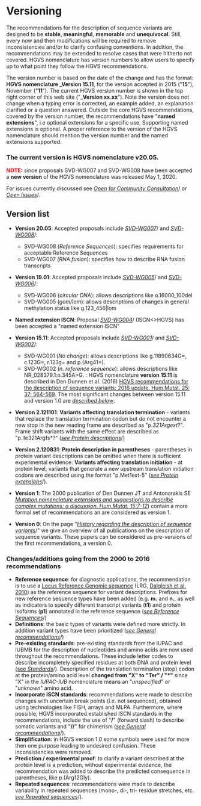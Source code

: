 # Versioning

The recommendations for the description of sequence variants are designed to be **stable**, **meaningful**, **memorable** and **unequivocal**. Still, every now and then modifications will be required to remove inconsistencies and/or to clarify confusing conventions. In addition, the recommendations may be extended to resolve cases that were hitherto not covered. HGVS nomenclature has version numbers to allow users to specify up to what point they follow the HGVS recommendations.

The version number is based on the date of the change and has the format: **HGVS nomenclature _Version 15.11**, for the version accepted in 2015 ("**15**"), November ("**11**"). The current HGVS version number is shown in the top right corner of this web site ("_**Version xx.xx**"). Note the version does not change when a typing error is corrected, an example added, an explanation clarified or a question answered. Outside the core HGVS recommendations, covered by the version number, the recommendations have "**named extensions**", i.e optional extensions for a specific use. Supporting named extensions is optional. A proper reference to the version of the HGVS nomenclature should mention the version number and the named extensions supported.

### The current version is HGVS nomenclature v20.05.

**<font color="red">NOTE:</font>** since proposals SVD-WG007 and SVD-WG008 have been accepted a **new version** of the HGVS nomenclature was released May 1, 2020.

For issues currently discussed see [_Open for Community Consultation_](../consultation/)/ or [_Open Issues_](../consultation/open-issues/)/.

## Version list

* **Version 20.05**: Accepted proposals include [_SVD-WG007_](../consultation/SVD-WG007/)/ and [_SVD-WG008_](../consultation/SVD-WG008/)/:
    * SVD-WG008 (_Reference Sequences_): specifies requirements for acceptable Reference Sequences  
    * SVD-WG007 (_RNA fusion_): specifies how to describe RNA fusion transcripts   

* **Version 19.01**: Accepted proposals include [_SVD-WG005_](../consultation/SVD-WG005/)/ and [_SVD-WG006_](../consultation/SVD-WG006/)/:
    * SVD-WG006 (_circular DNA_): allows descriptions like o.16000_100del  
    * SVD-WG005 (_gom/lom_): allows descriptions of changes in general methylation status like g.123_456|lom  

* **Named extension ISCN**: Proposal [_SVD-WG004_](../consultation/SVD-WG004/)/ (ISCN<>HGVS) has been accepted a "named extension ISCN"

* **Version 15.11**: Accepted proposals include [_SVD-WG001_](../consultation/SVD-WG001/)/ and [_SVD-WG002_](../consultation/SVD-WG002/)/:
    * SVD-WG001 (_No change_): allows descriptions like g.11890634G=, c.123G=, r.123g= and p.(Arg41=).
    * SVD-WG002 (_n. reference sequence_): allows descriptions like NR_028379.1:n.345A>G.  : HGVS nomenclature **version 15.11** is described in Den Dunnen et al. (2016) [HGVS recommendations for the description of sequence variants: 2016 update. Hum.Mutat. 25: 37: 564-569](http://onlinelibrary.wiley.com/doi/10.1002/humu.22981/pdf). The most significant changes between version 15.11 and version 1.0 are [_described below_](#v1511). 

* **Version 2.121101**: **Variants affecting translation termination**  -  variants that replace the translation termination codon but do not encounter a new stop in the new reading frame are described as "p.*321Argext*?". Frame shift variants with the same effect are described as "p.Ile321Argfs*?" ([_see Protein descriptions_](../recommendations/protein/extension)/)

* **Version 2.120831**: **Protein description in parentheses**  -  parentheses in protein variant descriptions can be omitted when there is sufficient experimental evidence: **Variants affecting translation initiation**  -  at protein level, variants that generate a new upstream translation initiation codons are described using the format "p.Met1ext-5" ([_see Protein extensions_](../recommendations/protein/extension)/).

* **Version 1**: The 2000 publication of Den Dunnen JT and Antonarakis SE [_Mutation nomenclature extensions and suggestions to describe complex mutations: a discussion. Hum.Mutat. 15:7-12_](http://www3.interscience.wiley.com/cgi-bin/fulltext/68503056/PDFSTART)) contain a more formal set of recommendations an are considered as version 1.

* **Version 0**: On the page "[_History regarding the description of sequence variants_](../history/)/" we give an overview of all publications on the description of sequence variants. These papers can be considered as pre-versions of the first recommendations, a version 0.

<a name ="v1511"></a>
### Changes/additions going from the 2000 to 2016 recommendations 

* **Reference sequence**: for diagnostic applications, the recommendation is to use a [Locus Reference Genomic sequence](http://www.lrg-sequence.org/) (LRG, [Dalgleish et al. 2010](http://genomemedicine.com/content/2/4/24)) as the reference sequence for variant descriptions. Prefixes for new reference sequence types have been added (e.g. **m.** and **n.**, as well as indicators to specify different transcript variants (**t1**) and protein isoforms (**p1**) annotated in the reference sequence ([_see Reference Sequences_](../refseq#DNAc)/)
* **Definitions**: the basic types of variants were defined more strictly. In addition variant types have been prioritized ([_see General recommendations_](../recommendations/general)/)
* **Pre-existing standards**: pre-existing standards from the IUPAC and IUBMB for the description of nucleotides and amino acids are now used throughout the recommendations. These include letter codes to describe incompletely specified residues at both DNA and protein level ([see _Standards_](../standards#aacode)/). Description of the translation termination (stop) codon at the protein/amino acid level **changed from "X" to "Ter" / "*"** since "X" in the _IUPAC-IUB_ nomenclature means an "_unspecified_" or "_unknown_" amino acid.
* **Incorporate ISCN standards**: recommendations were made to describe changes with uncertain break points (i.e. not sequenced), obtained using technologies like FISH, arrays and MLPA. Furthermore, where possible, HGVS incorporated established ISCN standards in the recommendations, include the use of "**/**" (forward slash) to describe somatic variants and "**//**" for chimerism ([_see General recommendations_](../recommendations/general)/). 
* **Simplification**: in HGVS version 1.0 some symbols were used for more then one purpose leading to undesired confusion. These inconsistencies were removed.
* **Prediction / experimental proof**: to clarify a variant described at the protein level is a prediction, without experimental evidence, the recommendation was added to describe the predicted consequence in parentheses, like p.(Arg12Gly). 
* **Repeated sequences**: recommendations were made to describe variability in repeated sequences (mono-, di-, tri- residue stretches, etc. [_see Repeated sequences_](../recommendations/DNA/repeated)/).
